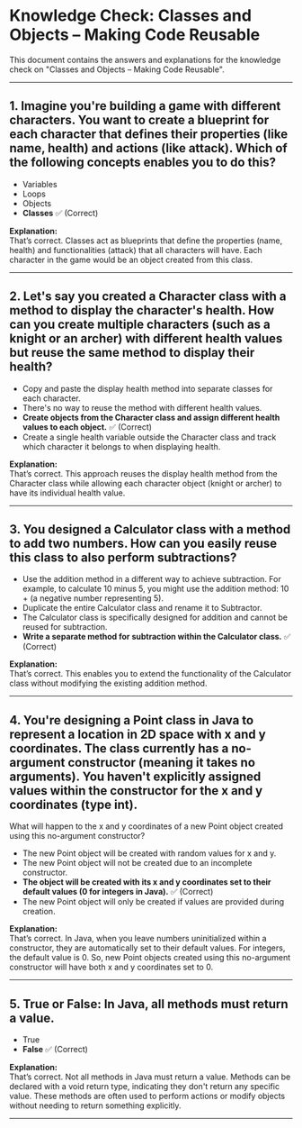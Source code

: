 # Knowledge Check: Classes and Objects – Making Code Reusable

This document contains the answers and explanations for the knowledge check on "Classes and Objects – Making Code Reusable".

---

## 1. Imagine you're building a game with different characters. You want to create a blueprint for each character that defines their properties (like name, health) and actions (like attack). Which of the following concepts enables you to do this?

- Variables  
- Loops  
- Objects  
- **Classes** ✅ (Correct)

**Explanation:**  
That’s correct. Classes act as blueprints that define the properties (name, health) and functionalities (attack) that all characters will have. Each character in the game would be an object created from this class.

---

## 2. Let's say you created a Character class with a method to display the character's health. How can you create multiple characters (such as a knight or an archer) with different health values but reuse the same method to display their health?

- Copy and paste the display health method into separate classes for each character.  
- There's no way to reuse the method with different health values.  
- **Create objects from the Character class and assign different health values to each object.** ✅ (Correct)  
- Create a single health variable outside the Character class and track which character it belongs to when displaying health.

**Explanation:**  
That’s correct. This approach reuses the display health method from the Character class while allowing each character object (knight or archer) to have its individual health value.

---

## 3. You designed a Calculator class with a method to add two numbers. How can you easily reuse this class to also perform subtractions?

- Use the addition method in a different way to achieve subtraction. For example, to calculate 10 minus 5, you might use the addition method: 10 + (a negative number representing 5).  
- Duplicate the entire Calculator class and rename it to Subtractor.  
- The Calculator class is specifically designed for addition and cannot be reused for subtraction.  
- **Write a separate method for subtraction within the Calculator class.** ✅ (Correct)

**Explanation:**  
That’s correct. This enables you to extend the functionality of the Calculator class without modifying the existing addition method.

---

## 4. You're designing a Point class in Java to represent a location in 2D space with x and y coordinates. The class currently has a no-argument constructor (meaning it takes no arguments). You haven't explicitly assigned values within the constructor for the x and y coordinates (type int).

What will happen to the x and y coordinates of a new Point object created using this no-argument constructor?

- The new Point object will be created with random values for x and y.  
- The new Point object will not be created due to an incomplete constructor.  
- **The object will be created with its x and y coordinates set to their default values (0 for integers in Java).** ✅ (Correct)  
- The new Point object will only be created if values are provided during creation.

**Explanation:**  
That’s correct. In Java, when you leave numbers uninitialized within a constructor, they are automatically set to their default values. For integers, the default value is 0. So, new Point objects created using this no-argument constructor will have both x and y coordinates set to 0.

---

## 5. True or False: In Java, all methods must return a value.

- True  
- **False** ✅ (Correct)

**Explanation:**  
That’s correct. Not all methods in Java must return a value. Methods can be declared with a void return type, indicating they don't return any specific value. These methods are often used to perform actions or modify objects without needing to return something explicitly.

---
